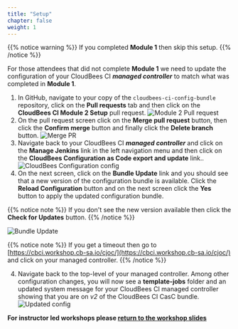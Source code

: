 ```yaml
---
title: "Setup"
chapter: false
weight: 1
---
```


{{% notice warning %}}
If you completed **Module 1** then skip this setup.
{{% /notice %}}

For those attendees that did not complete **Module 1** we need to update the configuration of your CloudBees CI ***managed controller*** to match what was completed in **Module 1**. 

1. In GitHub, navigate to your copy of the `cloudbees-ci-config-bundle` repository, click on the **Pull requests** tab and then click on the **CloudBees CI Module 2 Setup** pull request. ![Module 2 Pull request](module-2-pull-request.png?width=50pc)
2. On the pull request screen click on the **Merge pull request** button, then click the **Confirm merge** button and finally click the **Delete branch** button. ![Merge PR](merge-pr.png?width=50pc)
3. Navigate back to your CloudBees CI ***managed controller*** and click on the **Manage Jenkins** link in the left navigation menu and then click on the **CloudBees Configuration as Code export and update** link.. ![CloudBees Configuration config](config-bundle-system-config.png?width=50pc)
4. On the next screen, click on the **Bundle Update** link and you should see that a new version of the configuration bundle is available. Click the **Reload Configuration** button and on the next screen click the **Yes** button to apply the updated configuration bundle. 

{{% notice note %}}
If you don't see the new version available then click the **Check for Updates** button.
{{% /notice %}}

![Bundle Update](new-bundle-available.png?width=50pc)  

{{% notice note %}}
If you get a timeout then go to [https://cbci.workshop.cb-sa.io/cjoc/](https://cbci.workshop.cb-sa.io/cjoc/) and click on your managed controller.
{{% /notice %}}

4. Navigate back to the top-level of your managed controller. Among other configuration changes, you will now see a **template-jobs** folder and an updated system message for your CloudBees CI managed controller showing that you are on *v2* of the CloudBees CI CasC bundle. ![Updated config](updated-config.png?width=50pc)

**For instructor led workshops please <a href="https://cloudbees-days.github.io/cloudbees-field-workshops/cloudbees-ci/#using-templates-title">return to the workshop slides</a>**
